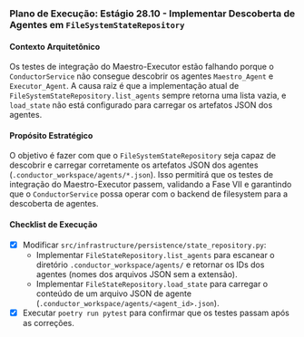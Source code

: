 ### Plano de Execução: Estágio 28.10 - Implementar Descoberta de Agentes em `FileSystemStateRepository`

#### Contexto Arquitetônico

Os testes de integração do Maestro-Executor estão falhando porque o `ConductorService` não consegue descobrir os agentes `Maestro_Agent` e `Executor_Agent`. A causa raiz é que a implementação atual de `FileSystemStateRepository.list_agents` sempre retorna uma lista vazia, e `load_state` não está configurado para carregar os artefatos JSON dos agentes.

#### Propósito Estratégico

O objetivo é fazer com que o `FileSystemStateRepository` seja capaz de descobrir e carregar corretamente os artefatos JSON dos agentes (`.conductor_workspace/agents/*.json`). Isso permitirá que os testes de integração do Maestro-Executor passem, validando a Fase VII e garantindo que o `ConductorService` possa operar com o backend de filesystem para a descoberta de agentes.

#### Checklist de Execução

- [x] Modificar `src/infrastructure/persistence/state_repository.py`:
    -   Implementar `FileStateRepository.list_agents` para escanear o diretório `.conductor_workspace/agents/` e retornar os IDs dos agentes (nomes dos arquivos JSON sem a extensão).
    -   Implementar `FileStateRepository.load_state` para carregar o conteúdo de um arquivo JSON de agente (`.conductor_workspace/agents/<agent_id>.json`).
- [x] Executar `poetry run pytest` para confirmar que os testes passam após as correções.
